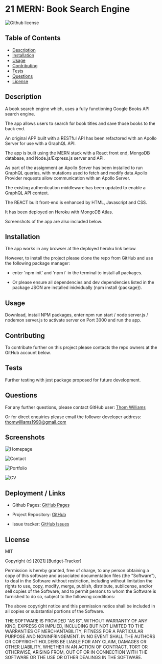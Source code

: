 # 21 MERN: Book Search Engine

![Github license](https://img.shields.io/badge/license-MIT-blue.svg)

## Table of Contents

- [Description](#description)
- [Installation](#installation)
- [Usage](#usage)
- [Contributing](#contributing)
- [Tests](#tests)
- [Questions](#questions)
- [License](#license)

## Description

A book search engine which, uses a fully functioning Google Books API search engine. 

The app allows users to search for book titles and save those books to the back end. 

An original APP built with a RESTful API has been refactored with an Apollo Server for use with a GraphQL API. 

The app is built using the MERN stack with a React front end, MongoDB database, and Node.js/Express.js server and API. 

As part of the assignment an Apollo Server has been installed to run GraphQL queries, with mutations used to fetch and modify data.Apollo Provider requests allow communication with an Apollo Server.

The existing authentication middleware has been updated to enable a GraphQL API context.

The REACT built front-end is enhanced by HTML, Javascript and CSS. 

It has been deployed on Heroku with MongoDB Atlas.

Screenshots of the app are also included below.


## Installation

The app works in any browser at the deployed heroku link below.

However, to install the project please clone the repo from GitHub and use the following package manager:

- enter 'npm init' and 'npm i' in the terminal to install all packages.

- Or please ensure all dependencies and dev dependencies listed in the package JSON are installed inidvidually (npm install {package}).

## Usage

Download, install NPM packages, enter npm run start / node server.js / nodemon server.js to activate server on Port 3000 and run the app.


## Contributing

To contribute further on this project please contacts the repo owners at the GitHub account below. 

## Tests

Further testing with jest package proposed for future development.

## Questions

For any further questions, please contact GitHub user:
[Thom Williams](https://www.github.com/ThomWilliams/)

Or for direct enquiries please email the follower developer address:
thomwilliams1990@gmail.com

## Screenshots

![Homepage](src/components/images/homepage.png)

![Contact](src/components/images/contact.png)

![Portfolio](src/components/images/projects.png)

![CV](src/components/images/CV.png)

## Deployment / Links

- Github Pages: [GitHub Pages](https://thomwilliams.github.io/react-portfolio-tew/)

- Project Repository: [GitHub](https://github.com/ThomWilliams/react-portfolio-tew)

- Issue tracker: [GitHub Issues](https://github.com/ThomWilliams/react-portfolio-tew/issues)

## License

MIT

Copyright (c) [2021] [Budget-Tracker]

Permission is hereby granted, free of charge, to any person obtaining a copy
of this software and associated documentation files (the "Software"), to deal
in the Software without restriction, including without limitation the rights
to use, copy, modify, merge, publish, distribute, sublicense, and/or sell
copies of the Software, and to permit persons to whom the Software is
furnished to do so, subject to the following conditions:

The above copyright notice and this permission notice shall be included in all
copies or substantial portions of the Software.

THE SOFTWARE IS PROVIDED "AS IS", WITHOUT WARRANTY OF ANY KIND, EXPRESS OR
IMPLIED, INCLUDING BUT NOT LIMITED TO THE WARRANTIES OF MERCHANTABILITY,
FITNESS FOR A PARTICULAR PURPOSE AND NONINFRINGEMENT. IN NO EVENT SHALL THE
AUTHORS OR COPYRIGHT HOLDERS BE LIABLE FOR ANY CLAIM, DAMAGES OR OTHER
LIABILITY, WHETHER IN AN ACTION OF CONTRACT, TORT OR OTHERWISE, ARISING FROM,
OUT OF OR IN CONNECTION WITH THE SOFTWARE OR THE USE OR OTHER DEALINGS IN THE
SOFTWARE.

